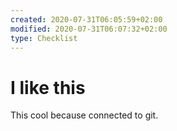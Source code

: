 ```yaml
---
created: 2020-07-31T06:05:59+02:00
modified: 2020-07-31T06:07:32+02:00
type: Checklist
---
```


# I like this

This cool because connected to git.